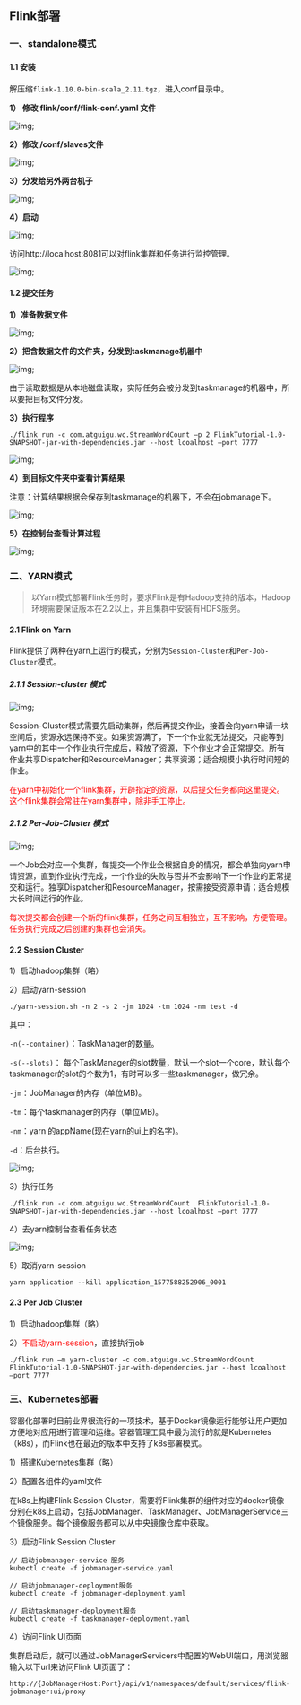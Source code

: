 ## Flink部署

### 一、standalone模式

#### 1.1 安装

解压缩`flink-1.10.0-bin-scala_2.11.tgz`，进入conf目录中。

**1） 修改 flink/conf/flink-conf.yaml 文件**

<img src="https://github.com/Dr11ft/BigDataGuide/blob/master/Pics/Flink%E6%96%87%E6%A1%A3Pics/Flink%E9%83%A8%E7%BD%B2/%E5%9B%BE%E7%89%871.png" alt="img;" />

**2）修改 /conf/slaves文件**

<img src="https://github.com/Dr11ft/BigDataGuide/blob/master/Pics/Flink%E6%96%87%E6%A1%A3Pics/Flink%E9%83%A8%E7%BD%B2/%E5%9B%BE%E7%89%872.png" alt="img;" />

**3）分发给另外两台机子**

<img src="https://github.com/Dr11ft/BigDataGuide/blob/master/Pics/Flink%E6%96%87%E6%A1%A3Pics/Flink%E9%83%A8%E7%BD%B2/%E5%9B%BE%E7%89%873.png" alt="img;" />

**4）启动**

<img src="https://github.com/Dr11ft/BigDataGuide/blob/master/Pics/Flink%E6%96%87%E6%A1%A3Pics/Flink%E9%83%A8%E7%BD%B2/%E5%9B%BE%E7%89%874.png" alt="img;" />

访问http://localhost:8081可以对flink集群和任务进行监控管理。

<img src="https://github.com/Dr11ft/BigDataGuide/blob/master/Pics/Flink%E6%96%87%E6%A1%A3Pics/Flink%E9%83%A8%E7%BD%B2/%E5%9B%BE%E7%89%875.png" alt="img;" />

#### 1.2 提交任务

**1）准备数据文件**

<img src="https://github.com/Dr11ft/BigDataGuide/blob/master/Pics/Flink%E6%96%87%E6%A1%A3Pics/Flink%E9%83%A8%E7%BD%B2/%E5%9B%BE%E7%89%876.png" alt="img;" />

**2）把含数据文件的文件夹，分发到taskmanage机器中**

<img src="https://github.com/Dr11ft/BigDataGuide/blob/master/Pics/Flink%E6%96%87%E6%A1%A3Pics/Flink%E9%83%A8%E7%BD%B2/%E5%9B%BE%E7%89%877.png" alt="img;" />

由于读取数据是从本地磁盘读取，实际任务会被分发到taskmanage的机器中，所以要把目标文件分发。

**3）执行程序**

```shell
./flink run -c com.atguigu.wc.StreamWordCount –p 2 FlinkTutorial-1.0-SNAPSHOT-jar-with-dependencies.jar --host lcoalhost –port 7777 
```

<img src="https://github.com/Dr11ft/BigDataGuide/blob/master/Pics/Flink%E6%96%87%E6%A1%A3Pics/Flink%E9%83%A8%E7%BD%B2/%E5%9B%BE%E7%89%878.png" alt="img;" />

**4）到目标文件夹中查看计算结果**

注意：计算结果根据会保存到taskmanage的机器下，不会在jobmanage下。

<img src="https://github.com/Dr11ft/BigDataGuide/blob/master/Pics/Flink%E6%96%87%E6%A1%A3Pics/Flink%E9%83%A8%E7%BD%B2/%E5%9B%BE%E7%89%879.png" alt="img;" />

**5）在控制台查看计算过程**

<img src="https://github.com/Dr11ft/BigDataGuide/blob/master/Pics/Flink%E6%96%87%E6%A1%A3Pics/Flink%E9%83%A8%E7%BD%B2/%E5%9B%BE%E7%89%8710.png" alt="img;" />

### 二、YARN模式

> 以Yarn模式部署Flink任务时，要求Flink是有Hadoop支持的版本，Hadoop环境需要保证版本在2.2以上，并且集群中安装有HDFS服务。

#### 2.1 Flink on Yarn

Flink提供了两种在yarn上运行的模式，分别为`Session-Cluster`和`Per-Job-Cluster`模式。

##### **2.1.1 Session-cluster 模式**

 <img src="https://github.com/Dr11ft/BigDataGuide/blob/master/Pics/Flink%E6%96%87%E6%A1%A3Pics/Flink%E9%83%A8%E7%BD%B2/%E5%9B%BE%E7%89%8711.png" alt="img;" />

Session-Cluster模式需要先启动集群，然后再提交作业，接着会向yarn申请一块空间后，资源永远保持不变。如果资源满了，下一个作业就无法提交，只能等到yarn中的其中一个作业执行完成后，释放了资源，下个作业才会正常提交。所有作业共享Dispatcher和ResourceManager；共享资源；适合规模小执行时间短的作业。

<font color=red>在yarn中初始化一个flink集群，开辟指定的资源，以后提交任务都向这里提交。这个flink集群会常驻在yarn集群中，除非手工停止。</font>

##### 2.1.2 Per-Job-Cluster 模式

<img src="https://github.com/Dr11ft/BigDataGuide/blob/master/Pics/Flink%E6%96%87%E6%A1%A3Pics/Flink%E9%83%A8%E7%BD%B2/%E5%9B%BE%E7%89%8712.png" alt="img;" />

一个Job会对应一个集群，每提交一个作业会根据自身的情况，都会单独向yarn申请资源，直到作业执行完成，一个作业的失败与否并不会影响下一个作业的正常提交和运行。独享Dispatcher和ResourceManager，按需接受资源申请；适合规模大长时间运行的作业。

<font color=red>每次提交都会创建一个新的flink集群，任务之间互相独立，互不影响，方便管理。任务执行完成之后创建的集群也会消失。</font>

#### 2.2 Session Cluster

1）启动hadoop集群（略）

2）启动yarn-session

```shell
./yarn-session.sh -n 2 -s 2 -jm 1024 -tm 1024 -nm test -d
```

其中：

`-n(--container)`：TaskManager的数量。

`-s(--slots)`：	每个TaskManager的slot数量，默认一个slot一个core，默认每个taskmanager的slot的个数为1，有时可以多一些taskmanager，做冗余。

`-jm`：JobManager的内存（单位MB)。

`-tm`：每个taskmanager的内存（单位MB)。

`-nm`：yarn 的appName(现在yarn的ui上的名字)。 

`-d`：后台执行。

<img src="https://github.com/Dr11ft/BigDataGuide/blob/master/Pics/Flink%E6%96%87%E6%A1%A3Pics/Flink%E9%83%A8%E7%BD%B2/%E5%9B%BE%E7%89%8713.png" alt="img;" />

3）执行任务

```shell
./flink run -c com.atguigu.wc.StreamWordCount  FlinkTutorial-1.0-SNAPSHOT-jar-with-dependencies.jar --host lcoalhost –port 7777
```

4）去yarn控制台查看任务状态

<img src="https://github.com/Dr11ft/BigDataGuide/blob/master/Pics/Flink%E6%96%87%E6%A1%A3Pics/Flink%E9%83%A8%E7%BD%B2/%E5%9B%BE%E7%89%8714.png" alt="img;" />

5）取消yarn-session

```shell
yarn application --kill application_1577588252906_0001
```

#### 2.3  Per Job Cluster

1）启动hadoop集群（略）

2）<font color=red>不启动yarn-session</font>，直接执行job

```shell
./flink run –m yarn-cluster -c com.atguigu.wc.StreamWordCount  FlinkTutorial-1.0-SNAPSHOT-jar-with-dependencies.jar --host lcoalhost –port 7777
```

### 三、Kubernetes部署

容器化部署时目前业界很流行的一项技术，基于Docker镜像运行能够让用户更加方便地对应用进行管理和运维。容器管理工具中最为流行的就是Kubernetes（k8s），而Flink也在最近的版本中支持了k8s部署模式。

1）搭建Kubernetes集群（略）

2）配置各组件的yaml文件

在k8s上构建Flink Session Cluster，需要将Flink集群的组件对应的docker镜像分别在k8s上启动，包括JobManager、TaskManager、JobManagerService三个镜像服务。每个镜像服务都可以从中央镜像仓库中获取。

3）启动Flink Session Cluster

```shell
// 启动jobmanager-service 服务
kubectl create -f jobmanager-service.yaml

// 启动jobmanager-deployment服务
kubectl create -f jobmanager-deployment.yaml

// 启动taskmanager-deployment服务
kubectl create -f taskmanager-deployment.yaml
```

4）访问Flink UI页面

集群启动后，就可以通过JobManagerServicers中配置的WebUI端口，用浏览器输入以下url来访问Flink UI页面了：

`http://{JobManagerHost:Port}/api/v1/namespaces/default/services/flink-jobmanager:ui/proxy`



